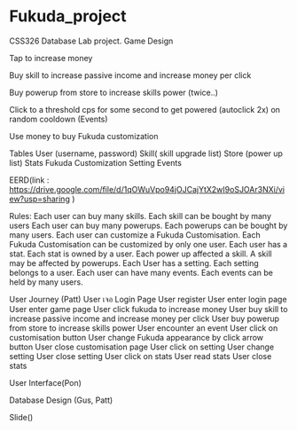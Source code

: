 # Fukuda_project
CSS326 Database Lab project.
Game Design

Tap to increase money


Buy skill to increase passive income and increase money per click









Buy powerup from store to increase skills power (twice..)


Click to a threshold cps for some second to get powered (autoclick 2x) on random cooldown (Events)

Use money to buy Fukuda customization

Tables 
User (username, password)
Skill( skill upgrade list)
Store (power up list)
Stats
Fukuda Customization
Setting
Events

EERD(link : https://drive.google.com/file/d/1qOWuVpo94jOJCajYtX2wI9oSJOAr3NXi/view?usp=sharing )

Rules:
Each user can buy many skills. Each skill can be bought by many users
Each user can buy many powerups. Each powerups can be bought by many users.
Each user can customize a Fukuda Customisation. Each Fukuda Customisation can be customized by only one user.
Each user has a stat. Each stat is owned by a user.
Each power up affected a skill. A skill may be affected by powerups.
Each User has a setting. Each setting belongs to a user.
Each user can have many events. Each events can be held by many users.



User Journey (Patt)
User เจอ Login Page
User register
User enter login page
User enter game page
User click fukuda to increase money
User buy skill to increase passive income and increase money per click
User buy powerup from store to increase skills power 
User encounter an event
User click on customisation button
User change Fukuda appearance by click arrow button
User close customisation page
User click on setting
User change setting
User close setting
User click on stats
User read stats
User close stats

User Interface(Pon)

Database Design (Gus, Patt)

Slide()
